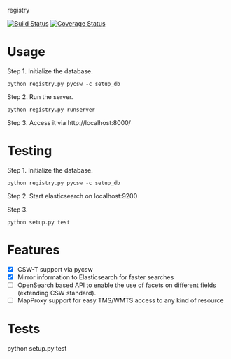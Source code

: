 registry

[![Build Status](https://travis-ci.org/boundlessgeo/registry.svg?branch=master)](https://travis-ci.org/boundlessgeo/registry)
[![Coverage Status](https://coveralls.io/repos/github/boundlessgeo/registry/badge.svg?branch=master)](https://coveralls.io/github/boundlessgeo/registry?branch=master)

Usage
=====

Step 1. Initialize the database.

    python registry.py pycsw -c setup_db

Step 2. Run the server.

    python registry.py runserver

Step 3. Access it via http://localhost:8000/


Testing
=======

Step 1. Initialize the database.

    python registry.py pycsw -c setup_db

Step 2. Start elasticsearch on localhost:9200

Step 3.

    python setup.py test


Features
========

 - [x] CSW-T support via pycsw
 - [x] Mirror information to Elasticsearch for faster searches
 - [ ] OpenSearch based API to enable the use of facets on different fields (extending CSW standard).
 - [ ] MapProxy support for easy TMS/WMTS access to any kind of resource

Tests
======

  python setup.py test
